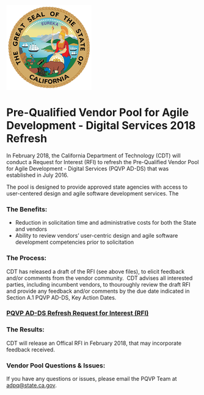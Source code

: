 ![The great Seal of the State of California](GreatSeal.png)
# Pre-Qualified Vendor Pool for Agile Development - Digital Services 2018 Refresh 

In February 2018, the California Department of Technology (CDT) will conduct a Request for Interest (RFI) to refresh the Pre-Qualified Vendor Pool for Agile Development - Digital Services (PQVP AD-DS) that was established in July 2016. 

The pool is designed to provide approved state agencies with access to user-centered design and agile software development services. The 

### The Benefits:
* Reduction in solicitation time and administrative costs for both the State and vendors
* Ability to review vendors’ user-centric design and agile software development competencies prior to solicitation

### The Process:
CDT has released a draft of the RFI (see above files), to elicit feedback and/or comments from the vendor community.  CDT advises all interested parties, including incumbent vendors, to thouroughly review the draft RFI and provide any feedback and/or comments by the due date indicated in Section A.1 PQVP AD-DS, Key Action Dates.    

### [PQVP AD-DS Refresh Request for Interest (RFI)](https://github.com/CDTProcurement/adpq/blob/master/Pre-Release%20RFI%20CDT-PQVP-0118%20-%20Pre-Qualified%20Vendor%20Pool.pdf)

### The Results:
CDT will release an Offical RFI in February 2018, that may incorporate feedback received.
 
### Vendor Pool Questions & Issues:
If you have any questions or issues, please email the PQVP Team at adpq@state.ca.gov.
 
